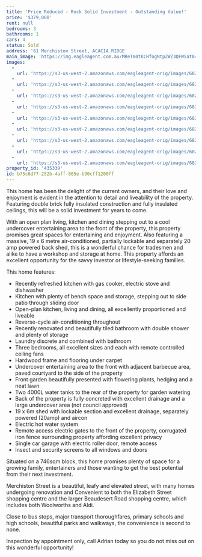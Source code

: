 ```yaml
---
title: 'Price Reduced - Rock Solid Investment - Outstanding Value!'
price: '$379,000'
rent: null
bedrooms: 3
bathrooms: 1
cars: 4
status: Sold
address: '61 Merchiston Street, ACACIA RIDGE'
main_image: 'https://img.eagleagent.com.au/MReTm0tKCHfogNtpZWZ3QFWSat8=/1280x854/smart/https://s3-us-west-2.amazonaws.com/eagleagent-orig/images/6823372/120744353-image-M.jpg'
images:
  -
    url: 'https://s3-us-west-2.amazonaws.com/eagleagent-orig/images/6823380/120744353-image-H.jpg'
  -
    url: 'https://s3-us-west-2.amazonaws.com/eagleagent-orig/images/6823379/120744353-image-G.jpg'
  -
    url: 'https://s3-us-west-2.amazonaws.com/eagleagent-orig/images/6823378/120744353-image-F.jpg'
  -
    url: 'https://s3-us-west-2.amazonaws.com/eagleagent-orig/images/6823377/120744353-image-E.jpg'
  -
    url: 'https://s3-us-west-2.amazonaws.com/eagleagent-orig/images/6823376/120744353-image-D.jpg'
  -
    url: 'https://s3-us-west-2.amazonaws.com/eagleagent-orig/images/6823375/120744353-image-C.jpg'
  -
    url: 'https://s3-us-west-2.amazonaws.com/eagleagent-orig/images/6823374/120744353-image-B.jpg'
  -
    url: 'https://s3-us-west-2.amazonaws.com/eagleagent-orig/images/6823373/120744353-image-A.jpg'
  -
    url: 'https://s3-us-west-2.amazonaws.com/eagleagent-orig/images/6823372/120744353-image-M.jpg'
property_id: '435339'
id: b75c6d77-252b-4aff-865e-b90cff1200ff
---
```

This home has been the delight of the current owners, and their love and enjoyment is evident in the attention to detail and liveability of the property. Featuring double brick fully insulated construction and fully insulated ceilings, this will be a solid investment for years to come.

With an open plan living, kitchen and dining stepping out to a cool undercover entertaining area to the front of the property, this property promises great spaces for entertaining and enjoyment. Also featuring a massive, 19 x 6 metre air-conditioned, partially lockable and separately 20 amp powered back shed, this is a wonderful chance for tradesmen and alike to have a workshop and storage at home. This property affords an excellent opportunity for the savvy investor or lifestyle-seeking families.

This home features:

*  Recently refreshed kitchen with gas cooker, electric stove and dishwasher
*  Kitchen with plenty of bench space and storage, stepping out to side patio through sliding door
*  Open-plan kitchen, living and dining, all excellently proportioned and liveable
*  Reverse-cycle air-conditioning throughout
*  Recently renovated and beautifully tiled bathroom with double shower and plenty of storage
*  Laundry discrete and combined with bathroom
*  Three bedrooms, all excellent sizes and each with remote controlled ceiling fans
*  Hardwood frame and flooring under carpet
*  Undercover entertaining area to the front with adjacent barbecue area, paved courtyard to the side of the property
*  Front garden beautifully presented with flowering plants, hedging and a neat lawn
*  Two 4000L water tanks to the rear of the property for garden watering
*  Back of the property is fully concreted with excellent drainage and a large undercover area (not council approved)
*  19 x 6m shed with lockable section and excellent drainage, separately powered (20amp) and aircon
*  Electric hot water system
*  Remote access electric gates to the front of the property, corrugated iron fence surrounding property affording excellent privacy
*  Single car garage with electric roller door, remote access
*  Insect and security screens to all windows and doors

Situated on a 746sqm block, this home promises plenty of space for a growing family, entertainers and those wanting to get the best potential from their next investment.

Merchiston Street is a beautiful, leafy and elevated street, with many homes undergoing renovation and Convenient to both the Elizabeth Street shopping centre and the larger Beaudesert Road shopping centre, which includes both Woolworths and Aldi.

Close to bus stops, major transport thoroughfares, primary schools and high schools, beautiful parks and walkways, the convenience is second to none.

Inspection by appointment only, call Adrian today so you do not miss out on this wonderful opportunity!